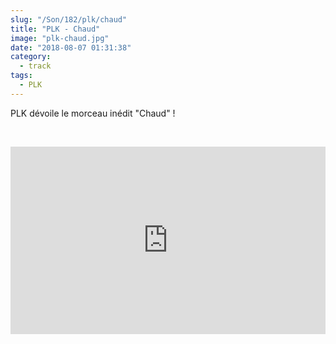 ```yaml
--- 
slug: "/Son/182/plk/chaud"
title: "PLK - Chaud"
image: "plk-chaud.jpg"
date: "2018-08-07 01:31:38"
category:
  - track
tags:
  - PLK
---
```

<p>PLK dévoile le morceau inédit "Chaud" !</p><br/><p><iframe width="100%" height="300" scrolling="no" frameborder="no" allow="autoplay" src="https://w.soundcloud.com/player/?url=https%3A//api.soundcloud.com/tracks/481444158&color=%23ff5500&auto_play=false&hide_related=false&show_comments=true&show_user=true&show_reposts=false&show_teaser=true&visual=true"></iframe></p>